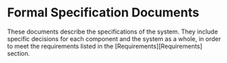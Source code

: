 # Formal Specification Documents

These documents describe the specifications of the system.  They include specific decisions for each component and the system as a whole, in order to meet the requirements listed in the [Requirements][Requirements] section.
